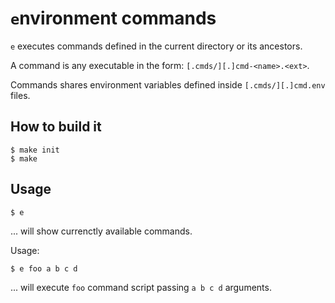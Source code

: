 # `e`nvironment commands

`e` executes commands defined in the current directory or its ancestors.

A command is any executable in the form: `[.cmds/][.]cmd-<name>.<ext>`.

Commands shares environment variables defined inside `[.cmds/][.]cmd.env` files.



## How to build it

```
$ make init
$ make
```


## Usage

```
$ e
```
... will show currenctly available commands.



Usage:

```
$ e foo a b c d
```
... will execute `foo` command script passing `a b c d` arguments.


